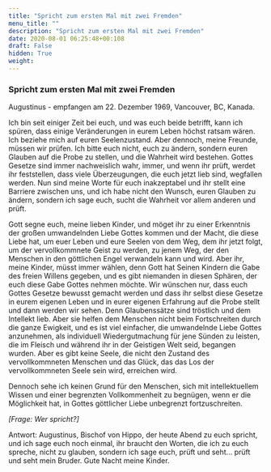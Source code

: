 ```yaml
---
title: "Spricht zum ersten Mal mit zwei Fremden"
menu_title: ""
description: "Spricht zum ersten Mal mit zwei Fremden"
date: 2020-08-01 06:25:48+00:108
draft: False
hidden: True
weight:
---
```

### Spricht zum ersten Mal mit zwei Fremden

Augustinus - empfangen am 22. Dezember 1969, Vancouver, BC, Kanada.

Ich bin seit einiger Zeit bei euch, und was euch beide betrifft, kann ich spüren, dass einige Veränderungen in eurem Leben höchst ratsam wären. Ich beziehe mich auf euren Seelenzustand. Aber dennoch, meine Freunde, müssen wir prüfen. Ich bitte euch nicht, euch zu ändern, sondern euren Glauben auf die Probe zu stellen, und die Wahrheit wird bestehen. Gottes Gesetze sind immer nachweislich wahr, immer, und wenn ihr prüft, werdet ihr feststellen, dass viele Überzeugungen, die euch jetzt lieb sind, wegfallen werden. Nun sind meine Worte für euch inakzeptabel und ihr stellt eine Barriere zwischen uns, und ich habe nicht den Wunsch, euren Glauben zu ändern, sondern ich sage euch, sucht die Wahrheit vor allem anderen und prüft.

Gott segne euch, meine lieben Kinder, und möget ihr zu einer Erkenntnis der großen umwandelnden Liebe Gottes kommen und der Macht, die diese Liebe hat, um euer Leben und eure Seelen von dem Weg, dem ihr jetzt folgt, um der vervollkommnete Geist zu werden, zu jenem Weg, der den Menschen in den göttlichen Engel verwandeln kann und wird. Aber ihr, meine Kinder, müsst immer wählen, denn Gott hat Seinen Kindern die Gabe des freien Willens gegeben, und es gibt niemanden in diesen Sphären, der euch diese Gabe Gottes nehmen möchte. Wir wünschen nur, dass euch Gottes Gesetze bewusst gemacht werden und dass ihr selbst diese Gesetze in eurem eigenen Leben und in eurer eigenen Erfahrung auf die Probe stellt und dann werden wir sehen. Denn Glaubenssätze sind tröstlich und dem Intellekt lieb. Aber sie helfen dem Menschen nicht beim Fortschreiten durch die ganze Ewigkeit, und es ist viel einfacher, die umwandelnde Liebe Gottes anzunehmen, als individuell Wiedergutmachung für jene Sünden zu leisten, die im Fleisch und während ihr in der Geistigen Welt seid, begangen wurden. Aber es gibt keine Seele, die nicht den Zustand des vervollkommneten Menschen und das Glück, das das Los der vervollkommneten Seele sein wird, erreichen wird.

Dennoch sehe ich keinen Grund für den Menschen, sich mit intellektuellem Wissen und einer begrenzten Vollkommenheit zu begnügen, wenn er die Möglichkeit hat, in Gottes göttlicher Liebe unbegrenzt fortzuschreiten.

*[Frage: Wer spricht?]*

Antwort: Augustinus, Bischof von Hippo, der heute Abend zu euch spricht, und ich sage euch noch einmal, ihr braucht den Worten, die ich zu euch spreche, nicht zu glauben, sondern ich sage euch, prüft und seht... prüft und seht mein Bruder. Gute Nacht meine Kinder.
